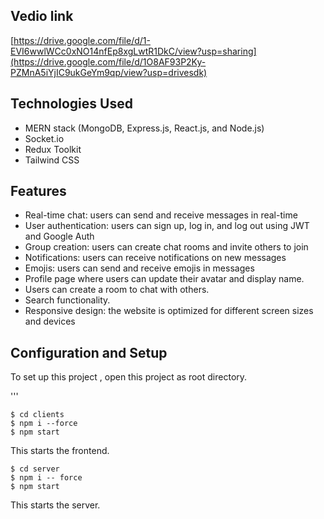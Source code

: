 ## Vedio link
[https://drive.google.com/file/d/1-EVI6wwlWCc0xNO14nfEp8xgLwtR1DkC/view?usp=sharing](https://drive.google.com/file/d/1O8AF93P2Ky-PZMnA5iYjIC9ukGeYm9qp/view?usp=drivesdk)

## Technologies Used

- MERN stack (MongoDB, Express.js, React.js, and Node.js)
- Socket.io
- Redux Toolkit
- Tailwind CSS

## Features

- Real-time chat: users can send and receive messages in real-time
- User authentication: users can sign up, log in, and log out using JWT and Google Auth
- Group creation: users can create chat rooms and invite others to join
- Notifications: users can receive notifications on new messages
- Emojis: users can send and receive emojis in messages
- Profile page where users can update their avatar and display name.
- Users can create a room to chat with others.
- Search functionality.
- Responsive design: the website is optimized for different screen sizes and devices

## Configuration and Setup
To set up this project , open this project as root directory. 

'''
```
$ cd clients
$ npm i --force
$ npm start
```

This starts the frontend.

```
$ cd server
$ npm i -- force
$ npm start
```
This starts the server.
